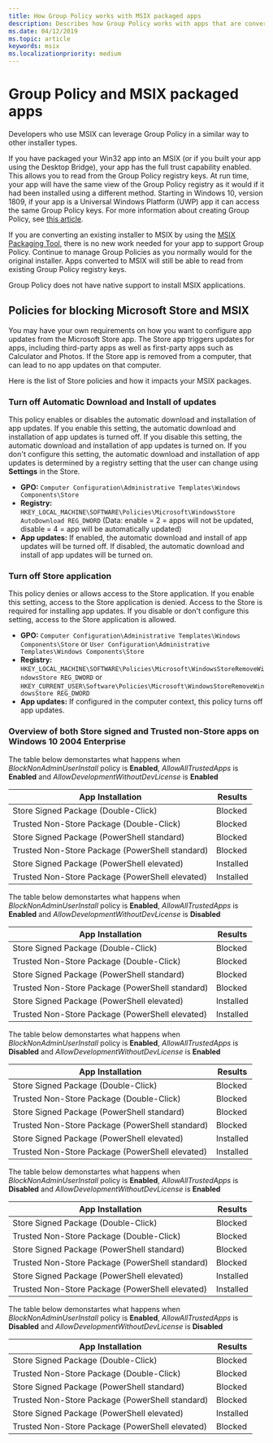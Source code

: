 ```yaml
---
title: How Group Policy works with MSIX packaged apps
description: Describes how Group Policy works with apps that are converted to MSIX.
ms.date: 04/12/2019
ms.topic: article
keywords: msix
ms.localizationpriority: medium
---
```


# Group Policy and MSIX packaged apps

Developers who use MSIX can leverage Group Policy in a similar way to other installer types.

If you have packaged your Win32 app into an MSIX (or if you built your app using the Desktop Bridge), your app has the full trust capability enabled. This allows you to read from the Group Policy registry keys. At run time, your app will have the same view of the Group Policy registry as it would if it had been installed using a different method. Starting in Windows 10, version 1809, if your app is a Universal Windows Platform (UWP) app it can access the same Group Policy keys. For more information about creating Group Policy, see [this article](/openspecs/windows_protocols/ms-gpreg/834da877-264f-4589-9b80-b6b012c8edc3).

If you are converting an existing installer to MSIX by using the [MSIX Packaging Tool](./packaging-tool/tool-overview.md), there is no new work needed for your app to support Group Policy. Continue to manage Group Policies as you normally would for the original installer. Apps converted to MSIX will still be able to read from existing Group Policy registry keys. 

Group Policy does not have native support to install MSIX applications. 

## Policies for blocking Microsoft Store and MSIX 

You may have your own requirements on how you want to configure app updates from the Microsoft Store app. The Store app triggers updates for apps, including third-party apps as well as first-party apps such as Calculator and Photos. If the Store app is removed from a computer, that can lead to no app updates on that computer.

Here is the list of Store policies and how it impacts your MSIX packages.

### Turn off Automatic Download and Install of updates

This policy enables or disables the automatic download and installation of app updates. If you enable this setting, the automatic download and installation of app updates is turned off. If you disable this setting, the automatic download and installation of app updates is turned on. If you don't configure this setting, the automatic download and installation of app updates is determined by a registry setting that the user can change using **Settings** in the Store.

* **GPO:** `Computer Configuration\Administrative Templates\Windows Components\Store`
* **Registry:** `HKEY_LOCAL_MACHINE\SOFTWARE\Policies\Microsoft\WindowsStore AutoDownload REG_DWORD` (Data: enable = 2 = apps will not be updated, disable = 4 = app will be automatically updated)
* **App updates:** If enabled, the automatic download and install of app updates will be turned off. If disabled, the automatic download and install of app updates will be turned on. 

### Turn off Store application

This policy denies or allows access to the Store application. If you enable this setting, access to the Store application is denied. Access to the Store is required for installing app updates. If you disable or don't configure this setting, access to the Store application is allowed.

* **GPO:** `Computer Configuration\Administrative Templates\Windows Components\Store` or `User Configuration\Administrative Templates\Windows Components\Store`
* **Registry:** `HKEY_LOCAL_MACHINE\SOFTWARE\Policies\Microsoft\WindowsStoreRemoveWindowsStore REG_DWORD` or `HKEY_CURRENT_USER\Software\Policies\Microsoft\WindowsStoreRemoveWindowsStore REG_DWORD`
* **App updates:** If configured in the computer context, this policy turns off app updates.

### Overview of both Store signed and Trusted non-Store apps on Windows 10 2004 Enterprise 
The table below demonstartes what happens when *BlockNonAdminUserInstall* policy is **Enabled**, *AllowAllTrustedApps* is **Enabled** and *AllowDevelopmentWithoutDevLicense* is **Enabled**

| App Installation | Results |
|------------------|--------------------|
|Store Signed Package (Double-Click)|Blocked|
|Trusted Non-Store Package (Double-Click)| Blocked|
|Store Signed Package (PowerShell standard)|Blocked|
|Trusted Non-Store Package (PowerShell standard)|Blocked|
|Store Signed Package (PowerShell elevated)|Installed|
|Trusted Non-Store Package (PowerShell elevated)|Installed|

The table below demonstartes what happens when *BlockNonAdminUserInstall* policy is **Enabled**, *AllowAllTrustedApps* is **Enabled** and *AllowDevelopmentWithoutDevLicense* is **Disabled**

| App Installation | Results |
|------------------|--------------------|
|Store Signed Package (Double-Click)|Blocked|
|Trusted Non-Store Package (Double-Click)| Blocked|
|Store Signed Package (PowerShell standard)|Blocked|
|Trusted Non-Store Package (PowerShell standard)|Blocked|
|Store Signed Package (PowerShell elevated)|Installed|
|Trusted Non-Store Package (PowerShell elevated)|Installed|

The table below demonstartes what happens when *BlockNonAdminUserInstall* policy is **Enabled**, *AllowAllTrustedApps* is **Disabled** and *AllowDevelopmentWithoutDevLicense* is **Enabled**

| App Installation | Results |
|------------------|--------------------|
|Store Signed Package (Double-Click)|Blocked|
|Trusted Non-Store Package (Double-Click)| Blocked|
|Store Signed Package (PowerShell standard)|Blocked|
|Trusted Non-Store Package (PowerShell standard)|Blocked|
|Store Signed Package (PowerShell elevated)|Installed|
|Trusted Non-Store Package (PowerShell elevated)|Installed|

The table below demonstartes what happens when *BlockNonAdminUserInstall* policy is **Enabled**, *AllowAllTrustedApps* is **Disabled** and *AllowDevelopmentWithoutDevLicense* is **Enabled**

| App Installation | Results |
|------------------|--------------------|
|Store Signed Package (Double-Click)|Blocked|
|Trusted Non-Store Package (Double-Click)| Blocked|
|Store Signed Package (PowerShell standard)|Blocked|
|Trusted Non-Store Package (PowerShell standard)|Blocked|
|Store Signed Package (PowerShell elevated)|Installed|
|Trusted Non-Store Package (PowerShell elevated)|Installed|

The table below demonstartes what happens when *BlockNonAdminUserInstall* policy is **Enabled**, *AllowAllTrustedApps* is **Disabled** and *AllowDevelopmentWithoutDevLicense* is **Disabled**

| App Installation | Results |
|------------------|--------------------|
|Store Signed Package (Double-Click)|Blocked|
|Trusted Non-Store Package (Double-Click)| Blocked|
|Store Signed Package (PowerShell standard)|Blocked|
|Trusted Non-Store Package (PowerShell standard)|Blocked|
|Store Signed Package (PowerShell elevated)|Installed|
|Trusted Non-Store Package (PowerShell elevated)|Blocked|


